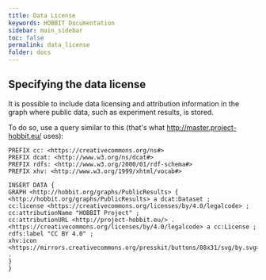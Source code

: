 ```yaml
---
title: Data License
keywords: HOBBIT Documentation
sidebar: main_sidebar
toc: false
permalink: data_license
folder: docs
---
```


## Specifying the data license

It is possible to include data licensing and attribution information in the graph where public data, such as experiment results, is stored.

To do so, use a query similar to this (that's what http://master.project-hobbit.eu/ uses):

```
PREFIX cc: <https://creativecommons.org/ns#>
PREFIX dcat: <http://www.w3.org/ns/dcat#>
PREFIX rdfs: <http://www.w3.org/2000/01/rdf-schema#>
PREFIX xhv: <http://www.w3.org/1999/xhtml/vocab#>

INSERT DATA {
GRAPH <http://hobbit.org/graphs/PublicResults> {
<http://hobbit.org/graphs/PublicResults> a dcat:Dataset ;
cc:license <https://creativecommons.org/licenses/by/4.0/legalcode> ;
cc:attributionName "HOBBIT Project" ;
cc:attributionURL <http://project-hobbit.eu/> .
<https://creativecommons.org/licenses/by/4.0/legalcode> a cc:License ;
rdfs:label "CC BY 4.0" ;
xhv:icon <https://mirrors.creativecommons.org/presskit/buttons/88x31/svg/by.svg> .
}
}
```
